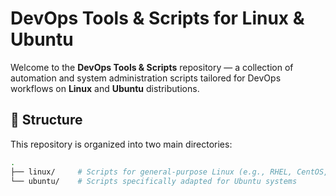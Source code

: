 # DevOps Tools & Scripts for Linux & Ubuntu

Welcome to the **DevOps Tools & Scripts** repository — a collection of automation and system administration scripts tailored for DevOps workflows on **Linux** and **Ubuntu** distributions.

## 📁 Structure

This repository is organized into two main directories:

```bash
.
├── linux/     # Scripts for general-purpose Linux (e.g., RHEL, CentOS, Debian)
└── ubuntu/    # Scripts specifically adapted for Ubuntu systems
